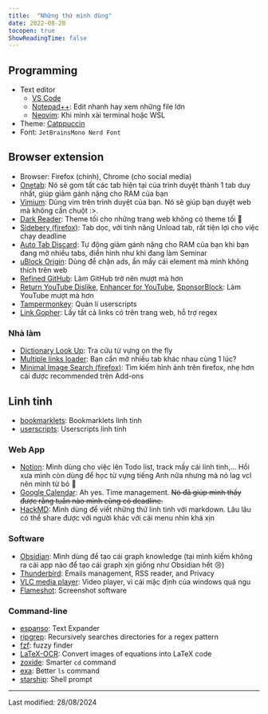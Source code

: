 ```yaml
---
title:  "Những thứ mình dùng"
date: 2022-08-28
tocopen: true
ShowReadingTime: false
---
```


## Programming
- Text editor
    - [VS Code](https://code.visualstudio.com/)
    - [Notepad++](https://notepad-plus-plus.org/): Edit nhanh hay xem những file lớn
    - [Neovim](https://neovim.io/): Khi mình xài terminal hoặc WSL
- Theme: [Catppuccin](https://github.com/catppuccin/catppuccin)
- Font: `JetBrainsMono Nerd Font`

## Browser extension
- Browser: Firefox (chính), Chrome (cho social media)
- [Onetab](https://www.one-tab.com/): Nó sẽ gom tất các tab hiện tại của trình duyệt thành 1 tab duy nhất, giúp giảm gánh nặng cho RAM của bạn
- [Vimium](https://vimium.github.io/): Dùng vim trên trình duyệt của bạn. Nó sẽ giúp bạn duyệt web mà không cần chuột :>.
- [Dark Reader](https://darkreader.org/): Theme tối cho những trang web không có theme tối 🥲
- [Sidebery (firefox)](https://addons.mozilla.org/en-US/firefox/addon/sidebery/): Tab dọc, với tính năng Unload tab, rất tiện lợi cho việc chạy deadline
- [Auto Tab Discard](https://github.com/rNeomy/auto-tab-discard): Tự động giảm gánh nặng cho RAM của bạn khi bạn đang mở nhiều tabs, điển hình như khi đang làm Seminar
- [uBlock Origin](https://ublockorigin.com/): Dùng để chặn ads, ẩn mấy cái element mà mình không thích trên web
- [Refined GitHub](https://github.com/refined-github/refined-github): Làm GitHub trở nên mượt mà hơn
- [Return YouTube Dislike](https://github.com/Anarios/return-youtube-dislike), [Enhancer for YouTube](https://www.mrfdev.com/enhancer-for-youtube), [SponsorBlock](https://github.com/ajayyy/SponsorBlock): Làm YouTube mượt mà hơn
- [Tampermonkey](https://www.tampermonkey.net/): Quản lí userscripts
- [Link Gopher](https://github.com/az0/linkgopher): Lấy tất cả links có trên trang web, hỗ trợ regex

### Nhà làm
- [Dictionary Look Up](https://github.com/ngntrgduc/Dictionary-Look-Up): Tra cứu từ vựng on the fly
- [Multiple links loader](https://github.com/ngntrgduc/Multiple-links-loader): Bạn cần mở nhiều tab khác nhau cùng 1 lúc?
- [Minimal Image Search (firefox)](https://github.com/ngntrgduc/Minimal-image-search): Tìm kiếm hình ảnh trên firefox, nhẹ hơn cái được recommended trên Add-ons

## Linh tinh
- [bookmarklets](https://github.com/ngntrgduc/bookmarklets): Bookmarklets linh tinh
- [userscripts](https://github.com/ngntrgduc/userscripts): Userscripts linh tinh

### Web App
- [Notion](https://www.notion.so/): Mình dùng cho việc lên Todo list, track mấy cái linh tinh,... Hồi xưa mình còn dùng để học từ vựng tiếng Anh nữa nhưng mà nó lag vcl nên mình từ bỏ 🙂
- [Google Calendar](https://calendar.google.com/): Ah yes. Time management. ~~Nó đã giúp mình thấy được rằng tuần nào mình cũng có deadline.~~
- [HackMD](https://hackmd.io/): Mình dùng để viết những thứ linh tinh với markdown. Lâu lâu có thể share được với người khác với cái menu nhìn khá xịn

### Software
- [Obsidian](https://obsidian.md/): Mình dùng để tạo cái graph knowledge (tại mình kiếm không ra cái app nào để tạo cái graph xịn giống như Obsidian hết 😢)
- [Thunderbird](https://www.thunderbird.net/en-US/): Emails management, RSS reader, and Privacy
- [VLC media player](https://www.videolan.org/vlc/): Video player, vì cái mặc định của windows quá ngu
- [Flameshot](https://github.com/flameshot-org/flameshot): Screenshot software

### Command-line
- [espanso](https://github.com/espanso/espanso): Text Expander
- [ripgrep](https://github.com/BurntSushi/ripgrep): Recursively searches directories for a regex pattern
- [fzf](https://github.com/junegunn/fzf): fuzzy finder
- [LaTeX-OCR](https://github.com/lukas-blecher/LaTeX-OCR): Convert images of equations into LaTeX code
- [zoxide](https://github.com/ajeetdsouza/zoxide): Smarter `cd` command
- [exa](https://github.com/ogham/exa): Better `ls` command
- [starship](https://github.com/starship/starship): Shell prompt

---
Last modified: 28/08/2024